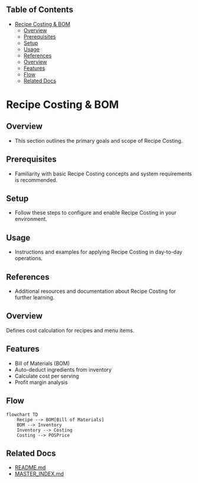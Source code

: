 <!-- START doctoc generated TOC please keep comment here to allow auto update -->
<!-- DON'T EDIT THIS SECTION, INSTEAD RE-RUN doctoc TO UPDATE -->
## Table of Contents

- [Recipe Costing & BOM](#recipe-costing--bom)
  - [Overview](#overview)
  - [Prerequisites](#prerequisites)
  - [Setup](#setup)
  - [Usage](#usage)
  - [References](#references)
  - [Overview](#overview-1)
  - [Features](#features)
  - [Flow](#flow)
  - [Related Docs](#related-docs)

<!-- END doctoc generated TOC please keep comment here to allow auto update -->

# Recipe Costing & BOM

## Overview
- This section outlines the primary goals and scope of Recipe Costing.

## Prerequisites
- Familiarity with basic Recipe Costing concepts and system requirements is recommended.

## Setup
- Follow these steps to configure and enable Recipe Costing in your environment.

## Usage
- Instructions and examples for applying Recipe Costing in day-to-day operations.

## References
- Additional resources and documentation about Recipe Costing for further learning.


## Overview
Defines cost calculation for recipes and menu items.

## Features
- Bill of Materials (BOM)
- Auto-deduct ingredients from inventory
- Calculate cost per serving
- Profit margin analysis

## Flow
```mermaid
flowchart TD
    Recipe --> BOM[Bill of Materials]
    BOM --> Inventory
    Inventory --> Costing
    Costing --> POSPrice
```

## Related Docs
- [README.md](README.md)
- [MASTER_INDEX.md](MASTER_INDEX.md)

